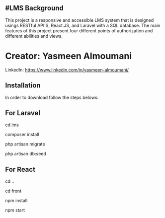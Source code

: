 #LMS
Background
----------------------
This project is a responsive and accessible LMS system that is designed usings RESTful API'S, React.JS, and Laravel with a SQL database. 
The main features of this project present four different points of authorization and different abilities and views.

Creator: Yasmeen Almoumani 
=
LinkedIn: https://www.linkedin.com/in/yasmeen-almoumani/ 

Installation
-----------------------
In order to download follow the steps belows:


For Laravel
-

cd lms

composer install

php artisan migrate

php artisan db:seed

For React
-

cd ..

cd front 

npm install 

npm start

